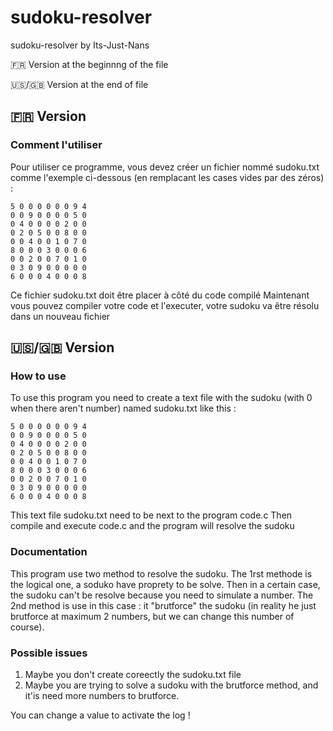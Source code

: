 # sudoku-resolver
sudoku-resolver by Its-Just-Nans

🇫🇷 Version at the beginnng of the file

🇺🇸/🇬🇧 Version at the end of file

## 🇫🇷 Version
### Comment l'utiliser
Pour utiliser ce programme, vous devez créer un fichier nommé sudoku.txt comme l'exemple ci-dessous (en remplacant les cases vides par des zéros) :

```
5 0 0 0 0 0 0 9 4
0 0 9 0 0 0 0 5 0
0 4 0 0 0 0 2 0 0
0 2 0 5 0 0 8 0 0
0 0 4 0 0 1 0 7 0
8 0 0 0 3 0 0 0 6
0 0 2 0 0 7 0 1 0
0 3 0 9 0 0 0 0 0
6 0 0 0 4 0 0 0 8
```
Ce fichier sudoku.txt doit être placer à côté du code compilé
Maintenant vous pouvez compiler votre code et l'executer, votre sudoku va être résolu dans un nouveau fichier

## 🇺🇸/🇬🇧 Version
### How to use
To use this program you need to create a text file with the sudoku (with 0 when there aren't number) named sudoku.txt
like this :

```
5 0 0 0 0 0 0 9 4
0 0 9 0 0 0 0 5 0
0 4 0 0 0 0 2 0 0
0 2 0 5 0 0 8 0 0
0 0 4 0 0 1 0 7 0
8 0 0 0 3 0 0 0 6
0 0 2 0 0 7 0 1 0
0 3 0 9 0 0 0 0 0
6 0 0 0 4 0 0 0 8
```
This text file sudoku.txt need to be next to the program code.c
Then compile and execute code.c and the program will resolve the sudoku

### Documentation

This program use two method to resolve the sudoku.
The 1rst methode is the logical one, a soduko have proprety to be solve.
Then in a certain case, the sudoku can't be resolve because you need to simulate a number.
The 2nd method is use in this case : it "brutforce" the sudoku
(in reality he just brutforce at maximum 2 numbers, but we can change this number of course).


### Possible issues
1. Maybe you don't create coreectly the sudoku.txt file
2. Maybe you are trying to solve a sudoku with the brutforce method, and it'is need more numbers to brutforce.

You can change a value to activate the log !
